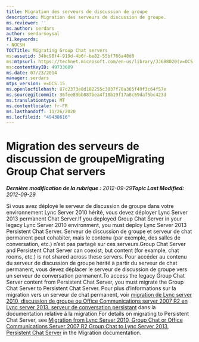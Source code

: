 ```yaml
---
title: Migration des serveurs de discussion de groupe
description: Migration des serveurs de discussion de groupe.
ms.reviewer: ''
ms.author: serdars
author: serdarsoysal
f1.keywords:
- NOCSH
TOCTitle: Migrating Group Chat servers
ms:assetid: 34bc98f4-919d-4b6f-be82-55bf766a48d0
ms:mtpsurl: https://technet.microsoft.com/en-us/library/JJ688020(v=OCS.15)
ms:contentKeyID: 49733609
ms.date: 07/23/2014
manager: serdars
mtps_version: v=OCS.15
ms.openlocfilehash: 87c2373e8d182255c3037f70a365f49f3c64f57e
ms.sourcegitcommit: 36fee89bb887bea4f18b19f17a8c69daf5bc423d
ms.translationtype: MT
ms.contentlocale: fr-FR
ms.lasthandoff: 11/26/2020
ms.locfileid: "49438616"
---
```

# <a name="migrating-group-chat-servers"></a><span data-ttu-id="f1090-103">Migration des serveurs de discussion de groupe</span><span class="sxs-lookup"><span data-stu-id="f1090-103">Migrating Group Chat servers</span></span>

<div data-xmlns="http://www.w3.org/1999/xhtml">

<div class="topic" data-xmlns="http://www.w3.org/1999/xhtml" data-msxsl="urn:schemas-microsoft-com:xslt" data-cs="https://msdn.microsoft.com/">

<div data-asp="https://msdn2.microsoft.com/asp">



</div>

<div id="mainSection">

<div id="mainBody"><span data-ttu-id="f1090-104">

<span> </span></span><span class="sxs-lookup"><span data-stu-id="f1090-104">

<span> </span></span></span>

<span data-ttu-id="f1090-105">_**Dernière modification de la rubrique :** 2012-09-29_</span><span class="sxs-lookup"><span data-stu-id="f1090-105">_**Topic Last Modified:** 2012-09-29_</span></span>

<span data-ttu-id="f1090-106">Si vous avez déployé le serveur de discussion de groupe dans votre environnement Lync Server 2010 hérité, vous devez déployer Lync Server 2013 permanent Chat Server.</span><span class="sxs-lookup"><span data-stu-id="f1090-106">If you deployed Group Chat Server in your legacy Lync Server 2010 environment, you must deploy Lync Server 2013 Persistent Chat Server.</span></span> <span data-ttu-id="f1090-107">Serveur de discussion de groupe et serveur de chat permanent peut cohabiter, mais le contenu (par exemple, des salles de conversation, etc.) n’est pas partagé sur ces serveurs.</span><span class="sxs-lookup"><span data-stu-id="f1090-107">Group Chat Server and Persistent Chat Server can coexist, but content (for example, chat rooms, etc.) is not shared across these servers.</span></span> <span data-ttu-id="f1090-108">Pour accéder au contenu du serveur de discussion de groupe hérité à partir du serveur de chat permanent, vous devez déplacer le serveur de discussion de groupe vers un serveur de conversation permanent.</span><span class="sxs-lookup"><span data-stu-id="f1090-108">To access the legacy Group Chat Server content from Persistent Chat Server, you must migrate the Group Chat Server to Persistent Chat Server.</span></span> <span data-ttu-id="f1090-109">Pour plus d’informations sur la migration vers un serveur de chat permanent, voir [migration de Lync server 2010, discussion de groupe ou Office Communications server 2007 R2 en Lync server 2013, serveur de conversation persistant](migration-from-lync-server-2010-group-chat-or-office-communications-server-2007-r2-group-chat-to-lync-server-2013-persistent-chat-server.md) dans la documentation relative à la migration.</span><span class="sxs-lookup"><span data-stu-id="f1090-109">For details on migrating to Persistent Chat Server, see [Migration from Lync Server 2010, Group Chat or Office Communications Server 2007 R2 Group Chat to Lync Server 2013, Persistent Chat Server](migration-from-lync-server-2010-group-chat-or-office-communications-server-2007-r2-group-chat-to-lync-server-2013-persistent-chat-server.md) in the Migration documentation.</span></span>

<span data-ttu-id="f1090-110"></div>

<span> </span>

</div>

</div>

</span><span class="sxs-lookup"><span data-stu-id="f1090-110"></div>

<span> </span>

</div>

</div>

</span></span></div>

